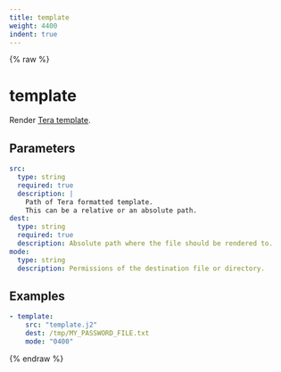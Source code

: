 ```yaml
---
title: template
weight: 4400
indent: true
---
```


{% raw %}
# template

Render [Tera template](https://tera.netlify.app/docs/#templates).

## Parameters

```yaml
src:
  type: string
  required: true
  description: |
    Path of Tera formatted template.
    This can be a relative or an absolute path.
dest:
  type: string
  required: true
  description: Absolute path where the file should be rendered to.
mode:
  type: string
  description: Permissions of the destination file or directory.
```
## Examples

```yaml
- template:
    src: "template.j2"
    dest: /tmp/MY_PASSWORD_FILE.txt
    mode: "0400"
```
{% endraw %}